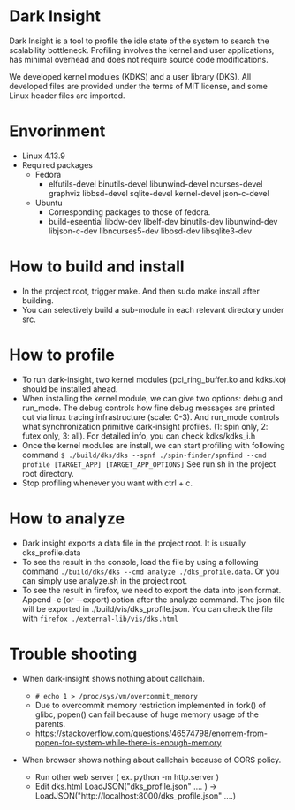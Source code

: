 # Dark Insight

Dark Insight is a tool to profile the idle state of the system to search the scalability bottleneck. Profiling involves the kernel and user applications, has minimal overhead and does not require source code modifications.

We developed kernel modules (KDKS) and a user library (DKS). All developed files are provided under the terms of MIT license, and some Linux header files are imported.

# Envorinment

* Linux 4.13.9
* Required packages
  + Fedora
    - elfutils-devel binutils-devel libunwind-devel ncurses-devel graphviz libbsd-devel sqlite-devel kernel-devel json-c-devel
  + Ubuntu
    - Corresponding packages to those of fedora.
    - build-eseential libdw-dev libelf-dev binutils-dev libunwind-dev libjson-c-dev libncurses5-dev libbsd-dev libsqlite3-dev

# How to build and install

* In the project root, trigger make. And then sudo make install after building.
* You can selectively build a sub-module in each relevant directory under src.

# How to profile

* To run dark-insight, two kernel modules (pci_ring_buffer.ko and kdks.ko)
  should be installed ahead.
* When installing the kernel module, we can give two options: debug and run_mode.
  The debug controls how fine debug messages are printed out via linux tracing
  infrastructure (scale: 0-3). And run_mode controls what synchronization primitive
  dark-insight profiles. (1: spin only, 2: futex only, 3: all). For detailed info,
  you can check kdks/kdks_i.h
* Once the kernel modules are install, we can start profiling with following command
  `$ ./build/dks/dks --spnf ./spin-finder/spnfind --cmd profile [TARGET_APP] [TARGET_APP_OPTIONS]`
  See run.sh in the project root directory.
* Stop profiling whenever you want with ctrl + c.

# How to analyze

* Dark insight exports a data file in the project root. It is usually dks_profile.data
* To see the result in the console, load the file by using a following command
  `./build/dks/dks --cmd analyze ./dks_profile.data`. Or you can simply use analyze.sh
  in the project root.
* To see the result in firefox, we need to export the data into json format. Append
  -e (or --export) option after the analyze command. The json file will be exported in
  ./build/vis/dks_profile.json. You can check the file with `firefox ./external-lib/vis/dks.html`

# Trouble shooting

* When dark-insight shows nothing about callchain.
  + `# echo 1 > /proc/sys/vm/overcommit_memory`
  + Due to overcommit memory restriction implemented in fork() of glibc,
    popen() can fail because of huge memory usage of the parents.
  + https://stackoverflow.com/questions/46574798/enomem-from-popen-for-system-while-there-is-enough-memory

* When browser shows nothing about callchain because of CORS policy.
  + Run other web server ( ex. python -m http.server ) 
  + Edit dks.html
        LoadJSON("dks_profile.json" .... ) -> LoadJSON("http://localhost:8000/dks_profile.json" ....) 
